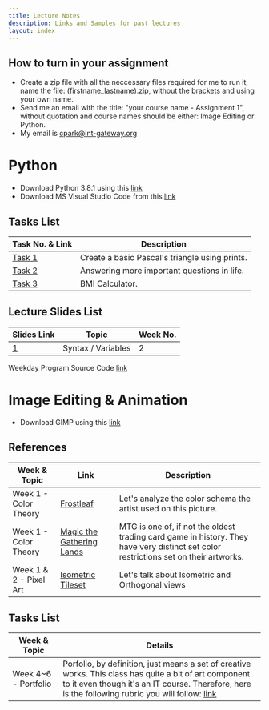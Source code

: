 ```yaml
---
title: Lecture Notes
description: Links and Samples for past lectures
layout: index
---
```


## How to turn in your assignment

+ Create a zip file with all the neccessary files required for me to run it, name the file: (firstname_lastname).zip, without the brackets and using your own name.
+ Send me an email with the title: "your course name - Assignment 1", without quotation and course names should be either: Image Editing or Python.
+ My email is cpark@int-gateway.org

# Python

+ Download Python 3.8.1 using this [link](https://www.python.org/ftp/python/3.8.1/python-3.8.1-amd64.exe)
+ Download MS Visual Studio Code from this [link](https://code.visualstudio.com/)

## Tasks List

| Task No. & Link | Description |
| --------------- | ----------- |
| [Task 1](./python/task1) | Create a basic Pascal's triangle using prints. |
| [Task 2](./python/task2) | Answering more important questions in life. |
| [Task 3](./python/task3) | BMI Calculator. |

## Lecture Slides List

| Slides Link | Topic | Week No. |
| ----------- | ----- | -------- |
| [1](https://docs.google.com/presentation/d/1rQDWyOqOuXNIJuLoEhuvLpeWiDoaWIKX4giRJz6g_yU/edit?usp=sharing) | Syntax / Variables | 2 |

Weekday Program Source Code [link](./samples/weekday)

# Image Editing & Animation

+ Download GIMP using this [link](https://www.gimp.org/downloads/)

## References

| Week & Topic | Link | Description |
| ---- | ----------- | - |
| Week 1 - Color Theory | [Frostleaf](https://gamepress.gg/arknights/sites/arknights/files/2019-10/char_193_frostl_1.png) | Let's analyze the color schema the artist used on this picture. |
| Week 1 - Color Theory | [Magic the Gathering Lands](https://www.crystalcommerce.com/blog/wp-content/uploads/sites/2/2019/12/lands.png) | MTG is one of, if not the oldest trading card game in history. They have very distinct set color restrictions set on their artworks. |
| Week 1 & 2 - Pixel Art | [Isometric Tileset](https://fiverr-res.cloudinary.com/images/t_main1,q_auto,f_auto/gigs/8492662/original/8265449463b0e4648a07b73a53c5bfc085981072/make-a-pixel-art-tile-pack-for-you.png) | Let's talk about Isometric and Orthogonal views |

## Tasks List

| Week & Topic | Details |
| ------------ | ------- |
| Week 4~6 - Portfolio | Porfolio, by definition, just means a set of creative works. This class has quite a bit of art component to it even though it's an IT course. Therefore, here is the following rubric you will follow: [link](./ie/rubric1) |
